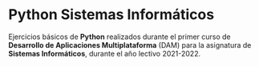 # Python Sistemas Informáticos

Ejercicios básicos de **Python** realizados durante el primer curso de **Desarrollo de Aplicaciones Multiplataforma** (DAM) para la asignatura de **Sistemas Informáticos**, durante el año lectivo 2021-2022.
